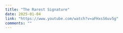 ```yaml
---
title: "The Rarest Signature"
date: 2025-01-04
link: "https://www.youtube.com/watch?v=aFHxsS6uv5g"
comments: ""
---
```


